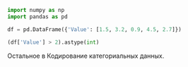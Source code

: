``` python
import numpy as np
import pandas as pd

df = pd.DataFrame({'Value': [1.5, 3.2, 0.9, 4.5, 2.7]})

(df['Value'] > 2).astype(int)
```

Остальное в Кодирование категориальных данных.
